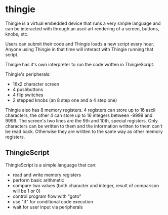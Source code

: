 # thingie

Thingie is a virtual embedded device that runs a very simple language and can be interacted with through an ascii art rendering of a screen, buttons, knobs, etc.

Users can submit their code and Thingie loads a new script every hour. Anyone using Thingie in that time will interact with Thingie running that script.

Thingie has it's own interpreter to run the code written in ThingieScript.

Thingie's peripherals:

- 16x2 character screen
- 4 pushbuttons
- 4 flip switches
- 2 stepped knobs (an 8 step one and a 4 step one)

Thingie also has 8 memory registers. 4 registers can store up to 16 ascii characters, the other 4 can store up to 16 integers between -9999 and 9999.
The screen's two lines are the 9th and 10th, special registers. Only characters can be written to them and the information written to them can't be read back. Otherwise they are written to the same way as other memory registers. 

## ThingieScript

ThingieScript is a simple language that can:

- read and write memory registers
- perform basic arithmetic
- compare two values (both character and integer, result of comparison will be 1 or 0)
- control program flow with "goto"
- use "if" for conditional code execution
- wait for user input via peripherals
